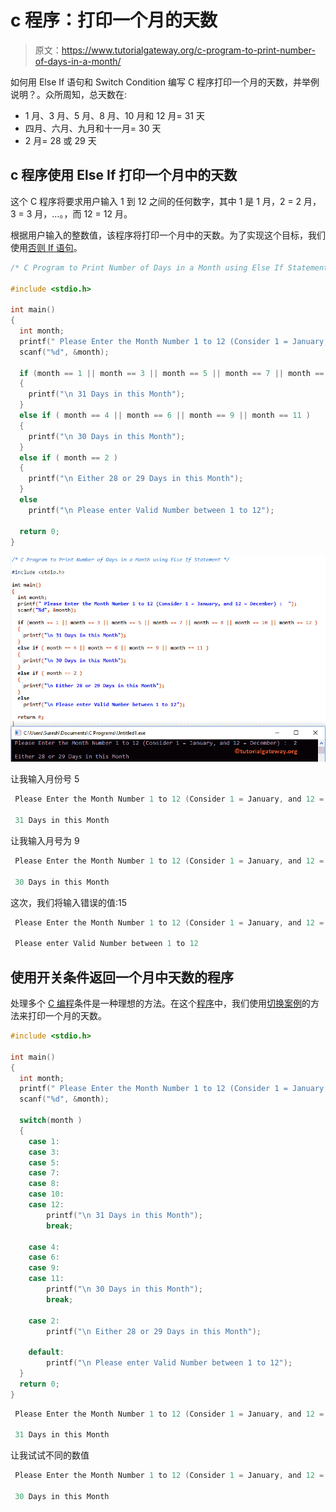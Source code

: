 # c 程序：打印一个月的天数

> 原文：<https://www.tutorialgateway.org/c-program-to-print-number-of-days-in-a-month/>

如何用 Else If 语句和 Switch Condition 编写 C 程序打印一个月的天数，并举例说明？。众所周知，总天数在:

*   1 月、3 月、5 月、8 月、10 月和 12 月= 31 天
*   四月、六月、九月和十一月= 30 天
*   2 月= 28 或 29 天

## c 程序使用 Else If 打印一个月中的天数

这个 C 程序将要求用户输入 1 到 12 之间的任何数字，其中 1 是 1 月，2 = 2 月，3 = 3 月，…。，而 12 = 12 月。

根据用户输入的整数值，该程序将打印一个月中的天数。为了实现这个目标，我们使用[否则 If 语句](https://www.tutorialgateway.org/else-if-statement-in-c/)。

```c
/* C Program to Print Number of Days in a Month using Else If Statement */

#include <stdio.h>

int main()
{
  int month;
  printf(" Please Enter the Month Number 1 to 12 (Consider 1 = January, and 12 = December) :  ");
  scanf("%d", &month);

  if (month == 1 || month == 3 || month == 5 || month == 7 || month == 8 || month == 10 || month == 12 )
  {
  	printf("\n 31 Days in this Month");  	
  }
  else if ( month == 4 || month == 6 || month == 9 || month == 11 )
  {
  	printf("\n 30 Days in this Month");  	
  }  
  else if ( month == 2 )
  {
  	printf("\n Either 28 or 29 Days in this Month");  	
  } 
  else
    printf("\n Please enter Valid Number between 1 to 12");

  return 0;
}
```

![C Program to Print Number of Days in a Month using Else If Statement 1](img/419a1b3eccd8c56faae1409fc5e189bb.png)

让我输入月份号 5

```c
 Please Enter the Month Number 1 to 12 (Consider 1 = January, and 12 = December) :  5

 31 Days in this Month
```

让我输入月号为 9

```c
 Please Enter the Month Number 1 to 12 (Consider 1 = January, and 12 = December) :  9

 30 Days in this Month
```

这次，我们将输入错误的值:15

```c
 Please Enter the Month Number 1 to 12 (Consider 1 = January, and 12 = December) :  15

 Please enter Valid Number between 1 to 12
```

## 使用开关条件返回一个月中天数的程序

处理多个 [C 编程](https://www.tutorialgateway.org/c-programming/)条件是一种理想的方法。在这个[程序](https://www.tutorialgateway.org/c-programming-examples/)中，我们使用[切换案例](https://www.tutorialgateway.org/switch-case-in-c/)的方法来打印一个月的天数。

```c
#include <stdio.h>

int main()
{
  int month;
  printf(" Please Enter the Month Number 1 to 12 (Consider 1 = January, and 12 = December) :  ");
  scanf("%d", &month);

  switch(month )
  {
  	case 1:
  	case 3:
	case 5: 	
	case 7:
	case 8:
	case 10:
	case 12:			  	
	  	printf("\n 31 Days in this Month");
	  	break;

	case 4:	
	case 6:
	case 9:
	case 11:			    	
	  	printf("\n 30 Days in this Month");  
		break;

	case 2:
	  	printf("\n Either 28 or 29 Days in this Month");  

	default:		  	
	    printf("\n Please enter Valid Number between 1 to 12");
  }
  return 0;
}
```

```c
 Please Enter the Month Number 1 to 12 (Consider 1 = January, and 12 = December) :  12

 31 Days in this Month
```

让我试试不同的数值

```c
 Please Enter the Month Number 1 to 12 (Consider 1 = January, and 12 = December) :  6

 30 Days in this Month
```